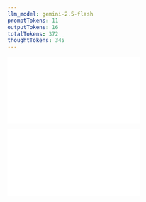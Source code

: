 ```yaml
---
llm_model: gemini-2.5-flash
promptTokens: 11
outputTokens: 16
totalTokens: 372
thoughtTokens: 345
---
```


![@](steps/prompt.4bb27cba.md)

![@](steps/response.68ab610b.md)